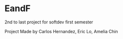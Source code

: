 # EandF
2nd to last project for softdev first semester

Project Made by Carlos Hernandez, Eric Lo, Amelia Chin
